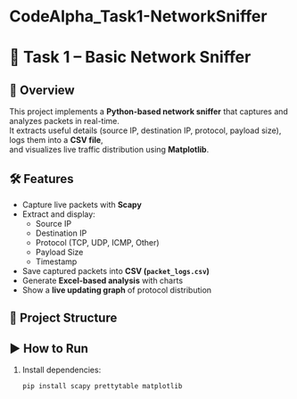 # CodeAlpha_Task1-NetworkSniffer

# 🚀 Task 1 – Basic Network Sniffer

## 📌 Overview
This project implements a **Python-based network sniffer** that captures and analyzes packets in real-time.  
It extracts useful details (source IP, destination IP, protocol, payload size), logs them into a **CSV file**,  
and visualizes live traffic distribution using **Matplotlib**.

## 🛠️ Features
- Capture live packets with **Scapy**
- Extract and display:
  - Source IP
  - Destination IP
  - Protocol (TCP, UDP, ICMP, Other)
  - Payload Size
  - Timestamp
- Save captured packets into **CSV (`packet_logs.csv`)**
- Generate **Excel-based analysis** with charts
- Show a **live updating graph** of protocol distribution

## 📂 Project Structure


## ▶️ How to Run
1. Install dependencies:
   ```bash
   pip install scapy prettytable matplotlib
